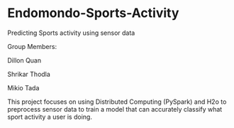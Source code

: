 # Endomondo-Sports-Activity
Predicting Sports activity using sensor data

Group Members:

Dillon Quan

Shrikar Thodla

Mikio Tada

This project focuses on using Distributed Computing (PySpark) and H2o to preprocess sensor data to train a model that can accurately classify what sport activity a user is doing.
